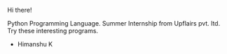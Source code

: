 Hi there!

Python Programming Language.
Summer Internship from Upflairs pvt. ltd.
Try these interesting programs.

- Himanshu K
